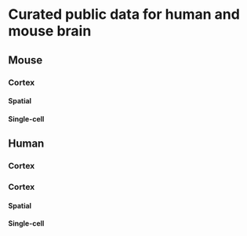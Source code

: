 # Curated public data for human and mouse brain
## Mouse
### Cortex
#### Spatial
#### Single-cell


## Human
### Cortex
### Cortex
#### Spatial
#### Single-cell
